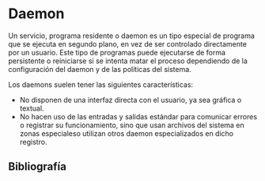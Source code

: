 # Daemon

Un servicio, programa residente o daemon es un tipo especial de programa que se ejecuta en segundo plano, en vez de ser controlado directamente por un usuario. Este tipo de programas puede ejecutarse de forma persistente o reiniciarse si se intenta matar el proceso dependiendo de la configuración del daemon y de las políticas del sistema.

Los daemons suelen tener las siguientes características:

* No disponen de una interfaz directa con el usuario, ya sea gráfica o textual.
* No hacen uso de las entradas y salidas estándar para comunicar errores o registrar su funcionamiento, sino que usan archivos del sistema en zonas especialeso utilizan otros daemon especializados en dicho registro.

## Bibliografía
